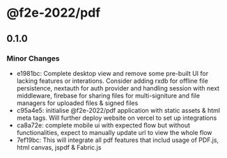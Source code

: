 # @f2e-2022/pdf

## 0.1.0

### Minor Changes

- e1981bc: Complete desktop view and remove some pre-built UI for lacking features or interations. Consider adding rxdb for offline file persistence, nextauth for auth provider and handling session with next middleware, firebase for sharing files for multi-signiture and file managers for uploaded files & signed files
- c95a4e5: initialise @f2e-2022/pdf application with static assets & html meta tags. Will further deploy website on vercel to set up integrations
- ca8a72e: complete mobile ui with expected flow but without functionalities, expect to manually update url to view the whole flow
- 7ef19bc: This will integrate all pdf features that includ usage of PDF.js, html canvas, jspdf & Fabric.js

